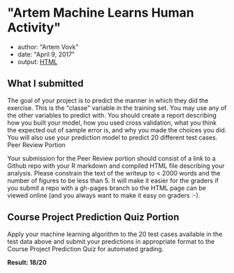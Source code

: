 # "Artem Machine Learns Human Activity"

- author: "Artem Vovk"
- date: "April 9, 2017"
- output: [HTML](PML.html)

## What I submitted

The goal of your project is to predict the manner in which they did the exercise. This is the "classe" variable in the training set. You may use any of the other variables to predict with. You should create a report describing how you built your model, how you used cross validation, what you think the expected out of sample error is, and why you made the choices you did. You will also use your prediction model to predict 20 different test cases.
Peer Review Portion

Your submission for the Peer Review portion should consist of a link to a Github repo with your R markdown and compiled HTML file describing your analysis. Please constrain the text of the writeup to < 2000 words and the number of figures to be less than 5. It will make it easier for the graders if you submit a repo with a gh-pages branch so the HTML page can be viewed online (and you always want to make it easy on graders :-).


## Course Project Prediction Quiz Portion

Apply your machine learning algorithm to the 20 test cases available in the test data above and submit your predictions in appropriate format to the Course Project Prediction Quiz for automated grading.

**Result: 18/20**
